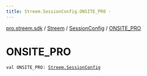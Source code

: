 ```yaml
---
title: Streem.SessionConfig.ONSITE_PRO - 
---
```


[pro.streem.sdk](../../index.html) / [Streem](../index.html) / [SessionConfig](index.html) / [ONSITE_PRO](./-o-n-s-i-t-e_-p-r-o.html)

# ONSITE_PRO

`val ONSITE_PRO: `[`Streem.SessionConfig`](index.html)